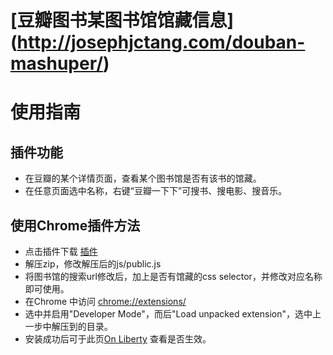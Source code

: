 # [豆瓣图书某图书馆馆藏信息] (http://josephjctang.com/douban-mashuper/)
# 使用指南 #

## 插件功能 ##

* 在豆瓣的某个详情页面，查看某个图书馆是否有该书的馆藏。
* 在任意页面选中名称，右键“豆瓣一下下”可搜书、搜电影、搜音乐。

## 使用Chrome插件方法 ##
  * 点击插件下载  [插件](https://github.com/jinntrance/douban-mashuper/archive/master.zip)
  * 解压zip，修改解压后的js/public.js
  * 将图书馆的搜索url修改后，加上是否有馆藏的css selector，并修改对应名称即可使用。
  * 在Chrome 中访问 [chrome://extensions/](chrome://extensions/)
  * 选中并启用"Developer Mode"，而后"Load unpacked extension"，选中上一步中解压到的目录。
  * 安装成功后可于此页[On Liberty](http://book.douban.com/subject/4748586/) 查看是否生效。



